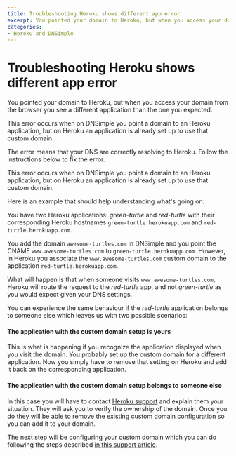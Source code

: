 ```yaml
---
title: Troubleshooting Heroku shows different app error
excerpt: You pointed your domain to Heroku, but when you access your domain you see a different application than the one you expected.
categories:
- Heroku and DNSimple
---
```


# Troubleshooting Heroku shows different app error

You pointed your domain to Heroku, but when you access your domain from the browser you see a different application than the one you expected.

This error occurs when on DNSimple you point a domain to an Heroku application, but on Heroku an application is already set up to use that custom domain.

<callout>
The error means that your DNS are correctly resolving to Heroku. Follow the instructions below to fix the error.
</callout>

This error occurs when on DNSimple you point a domain to an Heroku application, but on Heroku an application is already set up to use that custom domain.

Here is an example that should help understanding what's going on:

You have two Heroku applications: _green-turtle_ and _red-turtle_ with their corresponding Heroku hostnames `green-turtle.herokuapp.com` and `red-turtle.herokuapp.com`.

You add the domain `awesome-turtles.com` in DNSimple and you point the CNAME `www.awesome-turtles.com` to `green-turtle.herokuapp.com`. However, in Heroku you associate the `www.awesome-turtles.com` custom domain to the application `red-turtle.herokuapp.com`.

What will happen is that when someone visits `www.awesome-turtles.com`, Heroku will route the request to the _red-turtle_ app, and not _green-turtle_ as you would expect given your DNS settings.

You can experience the same behaviour if the _red-turtle_ application belongs to someone else which leaves us with two possible scenarios:

#### The application with the custom domain setup is yours

This is what is happening if you recognize the application displayed when you visit the domain. You probably set up the custom domain for a different application. Now you simply have to remove that setting on Heroku and add it back on the corresponding application.

#### The application with the custom domain setup belongs to someone else

In this case you will have to contact [Heroku support](https://help.heroku.com/) and explain them your situation. They will ask you to verify the ownership of the domain. Once you do they will be able to remove the existing custom domain configuration so you can add it to your domain.

The next step will be configuring your custom domain which you can do following the steps described [in this support article](/articles/domain-apex-heroku/#set-up-domain-heroku).
